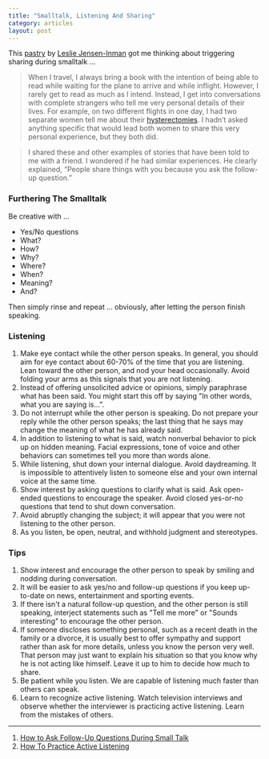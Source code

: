 ```yaml
---
title: "Smalltalk, Listening And Sharing"
category: articles
layout: post
---
```


This [pastry][2] by [Leslie Jensen-Inman][3] got me thinking about triggering
sharing during smalltalk ...

> When I travel, I always bring a book with the intention of being able to read
> while waiting for the plane to arrive and while inflight. However, I rarely
> get to read as much as I intend. Instead, I get into conversations with
> complete strangers who tell me very personal details of their lives. For
> example, on two different flights in one day, I had two separate women tell me
> about their [hysterectomies][1]. I hadn’t asked anything specific that would
> lead both women to share this very personal experience, but they both did.

> I shared these and other examples of stories that have been told to me with a
> friend. I wondered if he had similar experiences. He clearly explained,
> “People share things with you because you ask the follow-up question.”

### Furthering The Smalltalk

Be creative with ...

* Yes/No questions
* What?
* How?
* Why?
* Where?
* When?
* Meaning?
* And?

Then simply rinse and repeat ... obviously, after letting the person finish
speaking.

### Listening

1. Make eye contact while the other person speaks. In general, you should
aim for eye contact about 60-70% of the time that you are listening. Lean
toward the other person, and nod your head occasionally. Avoid folding your
arms as this signals that you are not listening.
2. Instead of offering unsolicited advice or opinions, simply paraphrase
what has been said. You might start this off by saying "In other words, what
you are saying is...".
3. Do not interrupt while the other person is speaking. Do not prepare your
reply while the other person speaks; the last thing that he says may change
the meaning of what he has already said.
4. In addition to listening to what is said, watch nonverbal behavior to
pick up on hidden meaning. Facial expressions, tone of voice and other
behaviors can sometimes tell you more than words alone.
5. While listening, shut down your internal dialogue. Avoid daydreaming. It
is impossible to attentively listen to someone else and your own internal
voice at the same time.
6. Show interest by asking questions to clarify what is said. Ask open-ended
questions to encourage the speaker. Avoid closed yes-or-no questions that
tend to shut down conversation.
7. Avoid abruptly changing the subject; it will appear that you were not
listening to the other person.
8. As you listen, be open, neutral, and withhold judgment and stereotypes.

### Tips

1. Show interest and encourage the other person to speak by smiling and
nodding during conversation.
2. It will be easier to ask yes/no and follow-up questions if you keep up-
to-date on news, entertainment and sporting events.
3. If there isn't a natural follow-up question, and the other person is
still speaking, interject statements such as "Tell me more" or "Sounds
interesting" to encourage the other person.
4. If someone discloses something personal, such as a recent death in the
family or a divorce, it is usually best to offer sympathy and support rather
than ask for more details, unless you know the person very well. That person
may just want to explain his situation so that you know why he is not acting
like himself. Leave it up to him to decide how much to share.
5. Be patient while you listen. We are capable of listening much faster than
others can speak.
6. Learn to recognize active listening. Watch television interviews and
observe whether the interviewer is practicing active listening. Learn from
the mistakes of others.

---

1. [How to Ask Follow-Up Questions During Small Talk][5]
2. [How To Practice Active Listening][4]

[1]: https://en.wikipedia.org/wiki/Hysterectomy
[2]: http://the-pastry-box-project.net/leslie-jensen-inman/2013-october-24/
[3]: http://the-pastry-box-project.net/baker/leslie-jensen-inman/
[4]: http://socialanxietydisorder.about.com/od/copingwithsad/ht/activelistening.htm
[5]: http://socialanxietydisorder.about.com/od/socialskills/ht/How-To-Ask-Follow-Up-Questions-During-Small-Talk.htm
